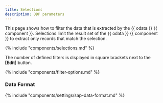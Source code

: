 ```yaml
---
title: Selections
description: ODP parameters
---
```


This page shows how to filter the data that is extracted by the {{ odata }} {{ component }}.
Selections limit the result set of the {{ odata }} {{ component }} to extract only records that match the selection.


{% include "components/selections.md"  %}

The number of defined filters is displayed in square brackets next to the **[Edit]** button.


{% include "components/filter-options.md" %}

### Data Format

{% include "components/settings/sap-data-format.md"  %}
